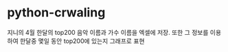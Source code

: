 # python-crwaling

<music-graph>
  지니의 4월 한달의 top200 음악 이름과 가수 이름을 엑셀에 저장.
  또한 그 정보를 이용하여 한달중 몇일 동안 top200에 있는지 그래프로 표현
